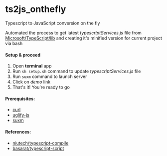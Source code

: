 # ts2js_onthefly
Typescript to JavaScript conversion on the fly

Automated the process to get latest *typescriptServices.js* file from [Microsoft/TypeScript/lib](https://github.com/Microsoft/TypeScript/tree/master/lib) and creating it's minified version for current project via bash

#### Setup & proceed
1. Open **terminal** app
2. Run `sh setup.sh` command to update *typescriptServices.js* file
3. Run `suxm` command  to launch server
4. Click on *demo* link
4. That's it! You're ready to go

#### Prerequisites:
 - [curl](https://curl.haxx.se/download.html)
 - [uglify-js](https://www.npmjs.com/package/uglify-js)
 - [suxm](https://github.com/isurfer21/Suxm)

#### References:
 - [niutech/typescript-compile](https://github.com/niutech/typescript-compile)
 - [basarat/typescript-script](https://github.com/basarat/typescript-script)
